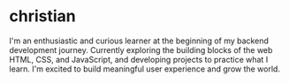 # christian
I'm an enthusiastic and curious learner at the beginning of my backend development journey.
Currently exploring the building blocks of the web HTML, CSS, and JavaScript, and developing projects to practice what I learn.
I'm excited to build meaningful user experience and grow the world.
